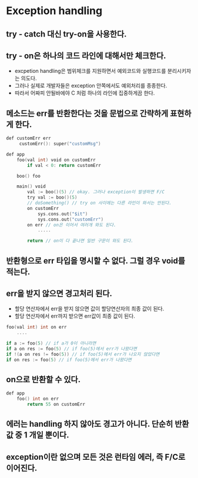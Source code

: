 # Exception handling

## try - catch 대신 try-on을 사용한다.

## try - on은 하나의 코드 라인에 대해서만 체크한다.

* excpetion handling은 범위체크를 지원하면서 예외코드와 실행코드를 분리시키자는 의도다.
* 그러나 실제로 개발자들은 exception 안쪽에서도 예외처리를 종종한다.
* 따라서 어짜피 안될바에야 C 처럼 하나의 라인에 집중하게끔 한다.

## 메소드는 err를 반환한다는 것을 문법으로 간략하게 표현하게 한다.

```go
def customErr err
     customErr(): super("customMsg")

def app
    foo(val int) void on customErr
        if val < 0: return customErr

    boo() foo

    main() void
        val := boo()(5) // okay. 그러나 exception이 발생하면 F/C
        try val := boo()(5)
        // doSomething() // try on 사이에는 다른 라인이 와서는 안된다.
        on customErr
            sys.cons.out("$it")
            sys.cons.out("customErr")
        on err // on은 이어서 여러개 와도 된다.
            .....

        return // on이 다 끝나면 일반 구문이 와도 된다.
```

## 반환형으로 err 타입을 명시할 수 없다. 그럴 경우 void를 적는다.

## err을 받지 않으면 경고처리 된다.

* 할당 연산자에서 err을 받지 않으면 값이 할당연산자의 최종 값이 된다.
* 할당 연산자에서 err까지 받으면 err값이 최종 값이 된다.

```go
foo(val int) int on err
    ....

if a := foo(5) // if a가 0이 아니라면
if a on res := foo(5) // if foo(5)에서 err가 나왔다면
if !(a on res != foo(5)) // if foo(5)에서 err가 나오지 않았다면
if on res := foo(5) // if foo(5)에서 err가 나왔다면
```

## on으로 반환할 수 있다.

```go
def app
    foo() int on err
        return 55 on customErr
```

## 에러는 handling 하지 않아도 경고가 아니다. 단순히 반환값 중 1 개일 뿐이다.

## exception이란 없으며 모든 것은 런타임 에러, 즉 F/C로 이어진다.
